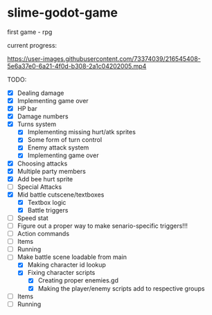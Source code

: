 # slime-godot-game
first game - rpg

current progress:

https://user-images.githubusercontent.com/73374039/216545408-5e6a37e0-6a21-4f0d-b308-2a1c04202005.mp4



TODO:
- [x] Dealing damage
- [x] Implementing game over
- [x] HP bar
- [x] Damage numbers
- [x] Turns system
	- [x] Implementing missing hurt/atk sprites
	- [x] Some form of turn control
	- [x] Enemy attack system
    - [x] Implementing game over
- [x] Choosing attacks
- [x] Multiple party members
- [x] Add bee hurt sprite
- [ ] Special Attacks
- [x] Mid battle cutscene/textboxes
    - [x] Textbox logic
    - [x] Battle triggers
- [ ] Speed stat
- [ ] Figure out a proper way to make senario-specific triggers!!!
- [ ] Action commands
- [ ] Items
- [ ] Running
- [ ] Make battle scene loadable from main
    - [x] Making character id lookup
    - [x] Fixing character scripts
        - [x] Creating proper enemies.gd
        - [x] Making the player/enemy scripts add to respective groups
- [ ] Items
- [ ] Running
